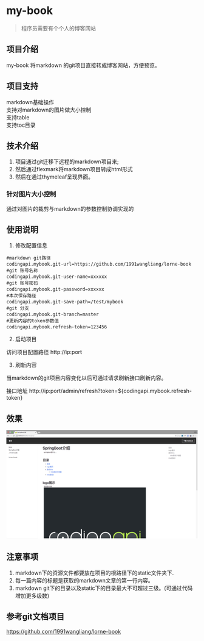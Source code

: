 # my-book

> 程序员需要有个个人的博客网站


## 项目介绍

my-book 将markdown 的git项目直接转成博客网站，方便预览。


## 项目支持

markdown基础操作  
支持对markdown的图片做大小控制  
支持table  
支持toc目录  


## 技术介绍

1. 项目通过git迁移下远程的markdown项目来;
2. 然后通过flexmark将markdown项目转成html形式
3. 然后在通过thymeleaf呈现界面。

### 针对图片大小控制

通过对图片的裁剪与markdown的参数控制协调实现的


## 使用说明

1. 修改配置信息
```
#markdown git路径
codingapi.mybook.git-url=https://github.com/1991wangliang/lorne-book
#git 账号名称
codingapi.mybook.git-user-name=xxxxxx
#git 账号密码
codingapi.mybook.git-password=xxxxxx
#本次保存路径
codingapi.mybook.git-save-path=/test/mybook
#git 分支
codingapi.mybook.git-branch=master
#更新内容的token参数值
codingapi.mybook.refresh-token=123456

```

2. 启动项目  

访问项目配置路径 http://ip:port


3. 刷新内容

当markdown的git项目内容变化以后可通过请求刷新接口刷新内容。

接口地址 http://ip:port/admin/refresh?token=${codingapi.mybook.refresh-token}



## 效果

![](mybook.jpg)




## 注意事项

1. markdown下的资源文件都要放在项目的根路径下的static文件夹下.
2. 每一篇内容的标题是获取的markdown文章的第一行内容。
3. markdown git下的目录以及static下的目录最大不可超过三级。(可通过代码增加更多级数)


## 参考git文档项目

https://github.com/1991wangliang/lorne-book


